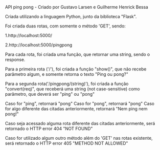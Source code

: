 API ping pong - Criado por Gustavo Larsen e Guilherme Henrick Bessa

Criada utilizando a linguagem Python, junto da biblioteca "Flask".

Foi criada duas rotas, com somente o método 'GET', sendo:

1.http://localhost:5000/

2.http://localhost:5000/pingpong

Para cada rota, foi criada uma função, que retornar uma string, sendo o response.

Para a primeira rota ('/'), foi criada a função "show()", que não recebe parâmetro algum, e somente retorna o texto "Ping ou pong?"

Para a segunda rota('/pingpong/(string)'), foi criada a função "convert(req)", que receberá uma string (not case-sensitive) como parâmetro, que deverá ser "ping" ou "pong"

Caso for "ping", retornará "pong"
Caso for "pong", retornará "pong"
Caso for algo diferente das citadas anteriormente, retornará "Nem ping nem pong!"

Caso seja acessado alguma rota diferente das citadas anteriormente, será retornado o HTTP error 404 "NOT FOUND"

Caso for utilizado algum outro método além do 'GET' nas rotas existente, será retornado o HTTP error 405 "METHOD NOT ALLOWED"